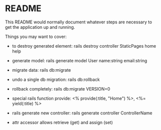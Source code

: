 # README

This README would normally document whatever steps are necessary to get the
application up and running.

Things you may want to cover:

* to destroy generated element: rails destroy  controller StaticPages home help

* generate model: rails generate model User name:string email:string

* migrate data: rails db:migrate

* undo a single db migration: rails db:rollback

* rollback completely: rails db:migrate VERSION=0

* special rails function provide: <% provide(:title, "Home") %>, <%= yield(:title) %>

* rails generate new controller: rails generate controller ControllerName <optional action names>

* attr accessor allows retrieve (get) and assign (set)
